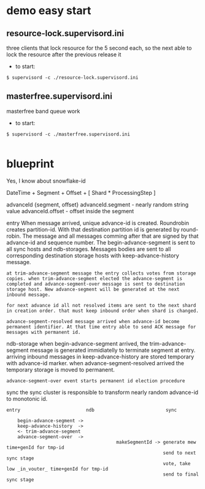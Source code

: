 # demo easy start

## resource-lock.supervisord.ini
three clients that lock resource for the 5 second each, so the next able to lock the resource after the previous release it

- to start:
```shell
$ supervisord -c ./resource-lock.supervisord.ini
```

## masterfree.supervisord.ini
masterfree band queue work

- to start:
```shell
$ supervisord -c ./masterfree.supervisord.ini


```
# blueprint
Yes, I know about snowflake-id

DateTime + Segment + Offset + [ Shard * ProcessingStep ]

advanceId {segment, offset}
    advanceId.segment - nearly random string value
    advanceId.offset - offset inside the segment

entry
    When message arrived, unique advance-id is created. Roundrobin creates partition-id. With that destination partition id is generated by round-robin. The message and all messages comming after that are signed by that advance-id and sequence number. The begin-advance-segment is sent to all sync hosts and ndb-storages. Messages bodies are sent to all corresponding destination storage hosts with keep-advance-history message.

    at trim-advance-segment message the entry collects votes from storage copies. when trim-advance-segment elected the advance-segment is completed and advance-segment-over message is sent to destination storage host. New advance-segment will be generated at the next inbound message.

    for next advance id all not resolved items are sent to the next shard in creation order. that must keep inbound order when shard is changed.

    advance-segment-resolved message arrived when advance-id become permanent identifier. At that time entry able to send ACK message for messages with permanent id.

ndb-storage
    when begin-advance-segment arrived, the trim-advance-segment message is generated immidiatelly to terminate segment at entry. arriving inbound messages in keep-advance-history are stored temporary with advance-id marker. when advance-segment-resolved arrived the temporary storage is moved to permanent.

    advance-segment-over event starts permanent id election procedure 

sync
    the sync cluster is responsible to transform nearly random advance-id to monotonic id.


    entry                        ndb                          sync

        begin-advance-segment ->
        keep-advance-history  ->
        <- trim-advance-segment
        advance-segment-over  ->
                                            makeSegmentId -> generate mew time+genId for tmp-id
                                                             send to next sync stage
                                                             vote, take low _in_vouter_ time+genId for tmp-id
                                                             send to final sync stage

